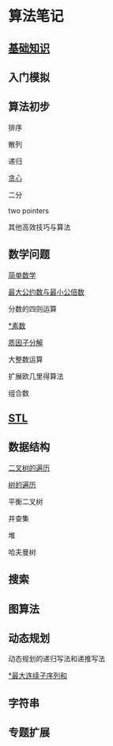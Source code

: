 # 算法笔记

## [基础知识](https://github.com/Lsyhprum/StudyNotes/blob/master/%E7%AE%97%E6%B3%95%E7%AC%94%E8%AE%B0/%E5%9F%BA%E7%A1%80%E7%9F%A5%E8%AF%86.md)

## 入门模拟

## 算法初步

排序

散列

递归

[贪心]()

二分

two pointers

其他高效技巧与算法

## 数学问题

[简单数学](https://github.com/Lsyhprum/PAT/tree/master/B1019)

[最大公约数与最小公倍数](https://github.com/Lsyhprum/PAT/tree/master/C1818)

分数的四则运算

[*素数](https://github.com/Lsyhprum/PAT/tree/master/B1013)

[质因子分解](https://github.com/Lsyhprum/PAT/tree/master/A1059)

大整数运算

扩展欧几里得算法

组合数

## [STL](https://github.com/Lsyhprum/StudyNotes/blob/master/%E7%AE%97%E6%B3%95%E7%AC%94%E8%AE%B0/STL..md)

## 数据结构

[二叉树的遍历]()

[树的遍历]()

平衡二叉树

并查集

堆

哈夫曼树

## 搜索

## 图算法

## 动态规划

动态规划的递归写法和递推写法

[*最大连续子序列和]()

## 字符串

## 专题扩展

